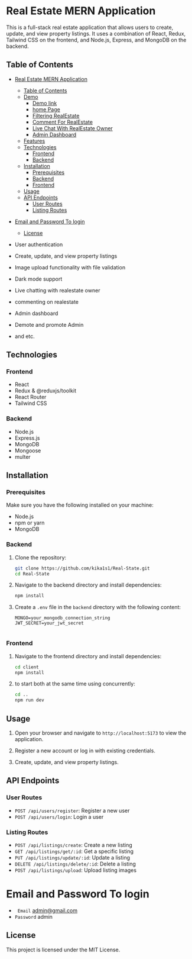 # Real Estate  MERN Application

This is a full-stack real estate  application that allows users to create, update, and view property listings. It uses a combination of React, Redux, Tailwind CSS on the frontend, and Node.js, Express, and MongoDB on the backend.

## Table of Contents

- [Real Estate  MERN Application](#tamirat-real-estate--mern-application)
  - [Table of Contents](#table-of-contents)
  - [Demo](#demo)
    - [Demo link](#demo-link)
    - [home Page](#home-page)
    - [Filtering RealEstate](#filtering-realestate)
    - [Comment For RealEstate](#comment-for-realestate)
    - [Live Chat With RealEstate Owner](#live-chat-with-realestate-owner)
    - [Admin Dashboard](#admin-dashboard)
  - [Features](#features)
  - [Technologies](#technologies)
    - [Frontend](#frontend)
    - [Backend](#backend)
  - [Installation](#installation)
    - [Prerequisites](#prerequisites)
    - [Backend](#backend-1)
    - [Frontend](#frontend-1)
  - [Usage](#usage)
  - [API Endpoints](#api-endpoints)
    - [User Routes](#user-routes)
    - [Listing Routes](#listing-routes)
- [Email and Password To login](#email-and-password-to-login)
  - [License](#license)



- User authentication
- Create, update, and view property listings
- Image upload functionality with file validation
- Dark mode support
- Live chatting with realestate owner
- commenting on realestate
- Admin dashboard
- Demote and promote Admin 
- and etc.

## Technologies

### Frontend

- React
- Redux & @reduxjs/toolkit
- React Router
- Tailwind CSS

### Backend

- Node.js
- Express.js
- MongoDB
- Mongoose
- multer

## Installation

### Prerequisites

Make sure you have the following installed on your machine:

- Node.js
- npm or yarn
- MongoDB

### Backend

1. Clone the repository:
    ```bash
    git clone https://github.com/kika1s1/Real-State.git
    cd Real-State
    ```

2. Navigate to the backend directory and install dependencies:
    ```bash
    npm install
    ```

3. Create a `.env` file in the `backend` directory with the following content:
    ```env
    MONGO=your_mongodb_connection_string
    JWT_SECRET=your_jwt_secret
    ```


    ```

### Frontend

1. Navigate to the frontend directory and install dependencies:
    ```bash
    cd client
    npm install
    ```

2. to  start both at the same time using concurrently:
    ```bash
    cd ..
    npm run dev
    ```

## Usage

1. Open your browser and navigate to `http://localhost:5173` to view the application.

2. Register a new account or log in with existing credentials.

3. Create, update, and view property listings.

## API Endpoints

### User Routes

- `POST /api/users/register`: Register a new user
- `POST /api/users/login`: Login a user

### Listing Routes

- `POST /api/listings/create`: Create a new listing
- `GET /api/listings/get/:id`: Get a specific listing
- `PUT /api/listings/update/:id`: Update a listing
- `DELETE /api/listings/delete/:id`: Delete a listing
- `POST /api/listings/upload`: Upload listing images

# Email and Password To login
- ``` Email``` admin@gmail.com
- ```Password``` admin



## License

This project is licensed under the MIT License.

